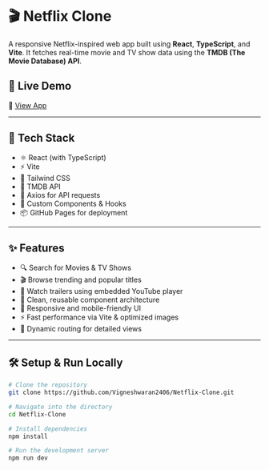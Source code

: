 # 🎬 Netflix Clone

A responsive Netflix-inspired web app built using **React**, **TypeScript**, and **Vite**. It fetches real-time movie and TV show data using the **TMDB (The Movie Database) API**.

## 🚀 Live Demo

🔗 [View App](https://vigneshwaran2406.github.io/Netflix-Clone/)

---

## 🧰 Tech Stack

- ⚛️ React (with TypeScript)
- ⚡ Vite
- 🎨 Tailwind CSS
- 🔌 TMDB API
- 🧩 Axios for API requests
- 🎯 Custom Components & Hooks
- 📦 GitHub Pages for deployment

---

## ✨ Features

- 🔍 Search for Movies & TV Shows
- 🎬 Browse trending and popular titles
- 🎥 Watch trailers using embedded YouTube player
- 📄 Clean, reusable component architecture
- 🌙 Responsive and mobile-friendly UI
- ⚡ Fast performance via Vite & optimized images
- 🔄 Dynamic routing for detailed views

---

## 🛠️ Setup & Run Locally

```bash
# Clone the repository
git clone https://github.com/Vigneshwaran2406/Netflix-Clone.git

# Navigate into the directory
cd Netflix-Clone

# Install dependencies
npm install

# Run the development server
npm run dev
